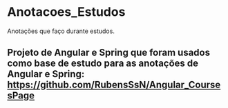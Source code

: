 # Anotacoes_Estudos
Anotações que faço durante estudos.

## Projeto de Angular e Spring que foram usados como base de estudo para as anotações de Angular e Spring: https://github.com/RubensSsN/Angular_CoursesPage

